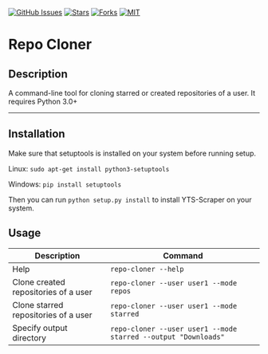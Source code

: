 [![GitHub Issues](https://img.shields.io/github/issues/Ozencb/repo-cloner)](https://github.com/Ozencb/repo-cloner/issues)
[![Stars](https://img.shields.io/github/stars/Ozencb/repo-cloner)](https://github.com/Ozencb/repo-cloner)
[![Forks](https://img.shields.io/github/forks/Ozencb/repo-cloner)](https://github.com/Ozencb/repo-cloner)
[![MIT](https://img.shields.io/github/license/Ozencb/repo-cloner)](../master/LICENSE)

# Repo Cloner

## Description
A command-line tool for cloning starred or created repositories of a user.
It requires Python 3.0+

---

## Installation
Make sure that setuptools is installed on your system before running setup.

Linux:
`sudo apt-get install python3-setuptools`

Windows:
`pip install setuptools`

Then you can run `python setup.py install` to install YTS-Scraper on your system.

## Usage

| Description                                               | Command                                                                     |
|-----------------------------------------------------------|-----------------------------------------------------------------------------|
| Help                                                      | `repo-cloner --help`                                                    |
| Clone created repositories of a user                      | `repo-cloner --user user1 --mode repos`                                 |
| Clone starred repositories of a user                      | `repo-cloner --user user1 --mode starred`                                 |
| Specify output directory                                  | `repo-cloner --user user1 --mode starred --output "Downloads"`            |
